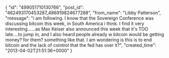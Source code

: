  {
   "id": "499051710130766",
   "post_id": "462493170453287_486919824677288",
   "from_name": "Libby Patterson",
   "message": "i am following. I know that the Sovereign Conference was discussing bitcoin this week, in South America i think. I find it very interesting......as Max Keiser also announced this week that it's TOO late....to jump in, and I also heard people already w bitcoin would be getting money? for them? something like that. I am wondering is this is to end bitcoin and the lack of cointrol that the fed has over it?",
   "created_time": "2013-04-02T21:51:36+0000"
 }
